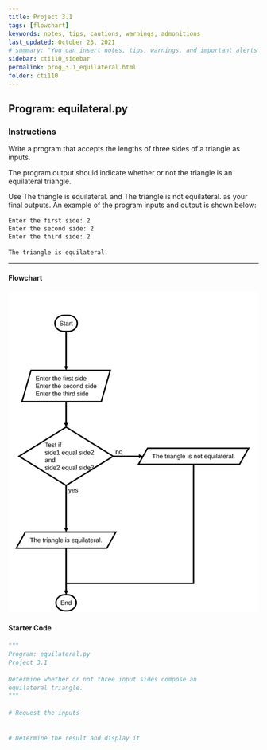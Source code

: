 ```yaml
---
title: Project 3.1
tags: [flowchart]
keywords: notes, tips, cautions, warnings, admonitions
last_updated: October 23, 2021
# summary: "You can insert notes, tips, warnings, and important alerts in your content. These notes are stored as shortcodes made available through the linksrefs.hmtl include."
sidebar: cti110_sidebar
permalink: prog_3.1_equilateral.html
folder: cti110
---
```

## Program: equilateral.py

### Instructions

Write a program that accepts the lengths of three sides of a triangle as inputs.

The program output should indicate whether or not the triangle is an equilateral triangle.

Use The triangle is equilateral. and The triangle is not equilateral. as your final outputs.
An example of the program inputs and output is shown below:

```text
Enter the first side: 2
Enter the second side: 2
Enter the third side: 2

The triangle is equilateral.
```

---

#### Flowchart

![equilateral flowchart](../../images/cti110_p_3.1_equilateral.flowchart.svg)

#### Starter Code

```python
"""
Program: equilateral.py
Project 3.1

Determine whether or not three input sides compose an
equilateral triangle.
"""

# Request the inputs


# Determine the result and display it

```
